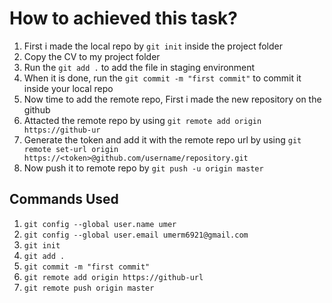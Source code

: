 # How to achieved this task?
1) First i made the local repo by `git init` inside the project folder
2) Copy the CV to my project folder
3) Run the `git add .` to add the file in staging environment
4) When it is done, run the `git commit -m "first commit"` to commit it inside your local repo
5) Now time to add the remote repo, First i made the new repository on the github
6) Attacted the remote repo by using `git remote add origin https://github-ur`
7) Generate the token and add it with the remote repo url by using `git remote set-url origin https://<token>@github.com/username/repository.git`
8) Now push it to remote repo by `git push -u origin master`

## Commands Used
1) `git config --global user.name umer`
2) `git config --global user.email umerm6921@gmail.com`
3) `git init`
4) `git add .`
5) `git commit -m "first commit"`
6) `git remote add origin https://github-url`
7) `git remote push origin master`
